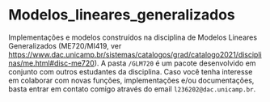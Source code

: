 # Modelos_lineares_generalizados
Implementações e modelos construídos na disciplina de Modelos Lineares Generalizados (ME720/MI419, ver https://www.dac.unicamp.br/sistemas/catalogos/grad/catalogo2021/disciplinas/me.html#disc-me720). 
A pasta ```/GLM720``` é um pacote desenvolvido em conjunto com outros estudantes da disciplina. Caso você tenha interesse em colaborar com novas funções, implementações e/ou documentações,
basta entrar em contato comigo através do email ```l236202@dac.unicamp.br```.
